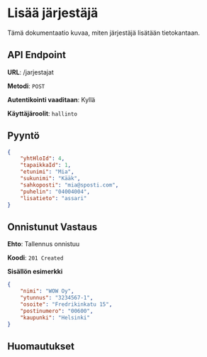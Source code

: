 # Lisää järjestäjä
Tämä dokumentaatio kuvaa, miten järjestäjä lisätään tietokantaan.

## API Endpoint

**URL**: /jarjestajat

**Metodi**: `POST`

**Autentikointi vaaditaan**: Kyllä

**Käyttäjäroolit**: `hallinto`

## Pyyntö

```Json
{   
    "yhtHloId": 4,
    "tapaikkaId": 1,
    "etunimi": "Mia",
    "sukunimi": "Kääk",
    "sahkoposti": "mia@sposti.com",
    "puhelin": "04004004",
    "lisatieto": "assari"
}
```

## Onnistunut Vastaus

**Ehto**: Tallennus onnistuu

**Koodi**: `201 Created`

**Sisällön esimerkki**
```json
{
    "nimi": "WOW Oy",
    "ytunnus": "3234567-1",
    "osoite": "Fredrikinkatu 15",
    "postinumero": "00600",
    "kaupunki": "Helsinki"
}
```
## Huomautukset
